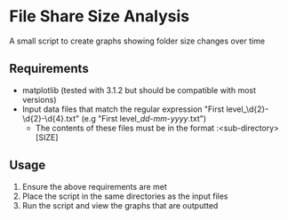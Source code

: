 # File Share Size Analysis

A small script to create graphs showing folder size changes over time

## Requirements

* matplotlib (tested with 3.1.2 but should be compatible with most versions)
* Input data files that match the regular expression "First level_\d{2}-\d{2}-\d{4}.txt" (e.g "First level_*dd*-*mm*-*yyyy*.txt")
  * The contents of these files must be in the format <drive letter>:\<sub-directory> [SIZE]
  
## Usage
1. Ensure the above requirements are met
2. Place the script in the same directories as the input files
3. Run the script and view the graphs that are outputted 